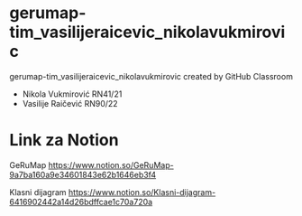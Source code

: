 # gerumap-tim_vasilijeraicevic_nikolavukmirovic
gerumap-tim_vasilijeraicevic_nikolavukmirovic created by GitHub Classroom
- Nikola Vukmirović RN41/21
- Vasilije Raičević RN90/22

# Link za Notion 

GeRuMap
https://www.notion.so/GeRuMap-9a7ba160a9e34601843e62b1646eb3f4

Klasni dijagram
https://www.notion.so/Klasni-dijagram-6416902442a14d26bdffcae1c70a720a
